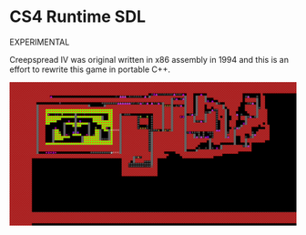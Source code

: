 # CS4 Runtime SDL

EXPERIMENTAL

Creepspread IV was original written in x86 assembly in 1994 and this is an effort to rewrite this game in portable C++.

![alt text](techdocs/images/lev01.png)